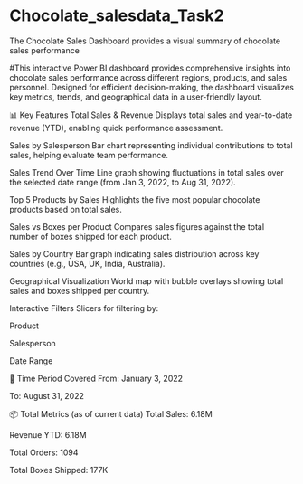 # Chocolate_salesdata_Task2
The Chocolate Sales Dashboard provides a visual summary of chocolate sales performance 

#This interactive Power BI dashboard provides comprehensive insights into chocolate sales performance across different regions, products, and sales personnel. Designed for efficient decision-making, the dashboard visualizes key metrics, trends, and geographical data in a user-friendly layout.

📊 Key Features
Total Sales & Revenue
Displays total sales and year-to-date revenue (YTD), enabling quick performance assessment.

Sales by Salesperson
Bar chart representing individual contributions to total sales, helping evaluate team performance.

Sales Trend Over Time
Line graph showing fluctuations in total sales over the selected date range (from Jan 3, 2022, to Aug 31, 2022).

Top 5 Products by Sales
Highlights the five most popular chocolate products based on total sales.

Sales vs Boxes per Product
Compares sales figures against the total number of boxes shipped for each product.

Sales by Country
Bar graph indicating sales distribution across key countries (e.g., USA, UK, India, Australia).

Geographical Visualization
World map with bubble overlays showing total sales and boxes shipped per country.

Interactive Filters
Slicers for filtering by:

Product

Salesperson

Date Range

📅 Time Period Covered
From: January 3, 2022

To: August 31, 2022

📦 Total Metrics (as of current data)
Total Sales: 6.18M

Revenue YTD: 6.18M

Total Orders: 1094

Total Boxes Shipped: 177K

